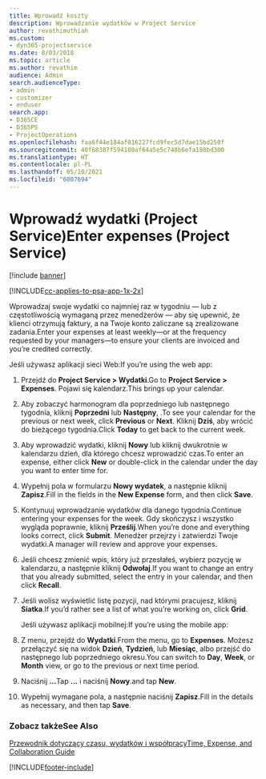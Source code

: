```yaml
---
title: Wprowadź koszty
description: Wprowadzanie wydatków w Project Service
author: revathimuthiah
ms.custom:
- dyn365-projectservice
ms.date: 8/03/2018
ms.topic: article
ms.author: revathim
audience: Admin
search.audienceType:
- admin
- customizer
- enduser
search.app:
- D365CE
- D365PS
- ProjectOperations
ms.openlocfilehash: faa6f44e184af016227fcd9fec5d7dae15bd250f
ms.sourcegitcommit: 40f68387f594180af64a5e5c748b6efa188bd300
ms.translationtype: HT
ms.contentlocale: pl-PL
ms.lasthandoff: 05/10/2021
ms.locfileid: "6007694"
---
```

# <a name="enter-expenses-project-service"></a><span data-ttu-id="5d2bd-103">Wprowadź wydatki (Project Service)</span><span class="sxs-lookup"><span data-stu-id="5d2bd-103">Enter expenses (Project Service)</span></span>

[!include [banner](../includes/psa-now-project-operations.md)]

[!INCLUDE[cc-applies-to-psa-app-1x-2x](../includes/cc-applies-to-psa-app-1x-2x.md)]

<span data-ttu-id="5d2bd-104">Wprowadzaj swoje wydatki co najmniej raz w tygodniu — lub z częstotliwością wymaganą przez menedżerów — aby się upewnić, że klienci otrzymują faktury, a na Twoje konto zaliczane są zrealizowane zadania.</span><span class="sxs-lookup"><span data-stu-id="5d2bd-104">Enter your expenses at least weekly—or at the frequency requested by your managers—to ensure your clients are invoiced and you’re credited correctly.</span></span>  
  
 <span data-ttu-id="5d2bd-105">Jeśli używasz aplikacji sieci Web:</span><span class="sxs-lookup"><span data-stu-id="5d2bd-105">If you’re using the web app:</span></span>  
  
1. <span data-ttu-id="5d2bd-106">Przejdź do **Project Service > Wydatki**.</span><span class="sxs-lookup"><span data-stu-id="5d2bd-106">Go to **Project Service > Expenses**.</span></span> <span data-ttu-id="5d2bd-107">Pojawi się kalendarz.</span><span class="sxs-lookup"><span data-stu-id="5d2bd-107">This brings up your calendar.</span></span>  
  
2. <span data-ttu-id="5d2bd-108">Aby zobaczyć harmonogram dla poprzedniego lub następnego tygodnia, kliknij **Poprzedni** lub **Następny**, .</span><span class="sxs-lookup"><span data-stu-id="5d2bd-108">To see your calendar for the previous or next week, click **Previous** or **Next**.</span></span> <span data-ttu-id="5d2bd-109">Kliknij **Dziś**, aby wrócić do bieżącego tygodnia.</span><span class="sxs-lookup"><span data-stu-id="5d2bd-109">Click **Today** to get back to the current week.</span></span>  
  
3. <span data-ttu-id="5d2bd-110">Aby wprowadzić wydatki, kliknij **Nowy** lub kliknij dwukrotnie w kalendarzu dzień, dla którego chcesz wprowadzić czas.</span><span class="sxs-lookup"><span data-stu-id="5d2bd-110">To enter an expense, either click **New** or double-click in the calendar under the day you want to enter time for.</span></span>  
  
4. <span data-ttu-id="5d2bd-111">Wypełnij pola w formularzu **Nowy wydatek**, a następnie kliknij **Zapisz**.</span><span class="sxs-lookup"><span data-stu-id="5d2bd-111">Fill in the fields in the **New Expense** form, and then click **Save**.</span></span>  
  
5. <span data-ttu-id="5d2bd-112">Kontynuuj wprowadzanie wydatków dla danego tygodnia.</span><span class="sxs-lookup"><span data-stu-id="5d2bd-112">Continue entering your expenses for the week.</span></span> <span data-ttu-id="5d2bd-113">Gdy skończysz i wszystko wygląda poprawnie, kliknij **Prześlij**.</span><span class="sxs-lookup"><span data-stu-id="5d2bd-113">When you’re done and everything looks correct, click **Submit**.</span></span> <span data-ttu-id="5d2bd-114">Menedżer przejrzy i zatwierdzi Twoje wydatki.</span><span class="sxs-lookup"><span data-stu-id="5d2bd-114">A manager will review and approve your expenses.</span></span>  
  
6. <span data-ttu-id="5d2bd-115">Jeśli chcesz zmienić wpis, który już przesłałeś, wybierz pozycję w kalendarzu, a następnie kliknij **Odwołaj**.</span><span class="sxs-lookup"><span data-stu-id="5d2bd-115">If you want to change an entry that you already submitted, select the entry in your calendar, and then click **Recall**.</span></span>  
  
7. <span data-ttu-id="5d2bd-116">Jeśli wolisz wyświetlić listę pozycji, nad którymi pracujesz, kliknij **Siatka**.</span><span class="sxs-lookup"><span data-stu-id="5d2bd-116">If you’d rather see a list of what you’re working on, click **Grid**.</span></span>  
  
   <span data-ttu-id="5d2bd-117">Jeśli używasz aplikacji mobilnej:</span><span class="sxs-lookup"><span data-stu-id="5d2bd-117">If you’re using the mobile app:</span></span>  
  
8. <span data-ttu-id="5d2bd-118">Z menu, przejdź do **Wydatki**.</span><span class="sxs-lookup"><span data-stu-id="5d2bd-118">From the menu, go to **Expenses**.</span></span>     <span data-ttu-id="5d2bd-119">Możesz przełączyć się na widok **Dzień**, **Tydzień**, lub **Miesiąc**, albo przejść do następnego lub poprzedniego okresu.</span><span class="sxs-lookup"><span data-stu-id="5d2bd-119">You can switch to **Day**, **Week**, or **Month** view, or go to the previous or next time period.</span></span>  
  
9. <span data-ttu-id="5d2bd-120">Naciśnij **…**</span><span class="sxs-lookup"><span data-stu-id="5d2bd-120">Tap **…**</span></span> <span data-ttu-id="5d2bd-121">i naciśnij **Nowy**.</span><span class="sxs-lookup"><span data-stu-id="5d2bd-121">and tap **New**.</span></span>  
  
10. <span data-ttu-id="5d2bd-122">Wypełnij wymagane pola, a następnie naciśnij **Zapisz**.</span><span class="sxs-lookup"><span data-stu-id="5d2bd-122">Fill in the details as necessary, and then tap **Save**.</span></span>  
  
### <a name="see-also"></a><span data-ttu-id="5d2bd-123">Zobacz także</span><span class="sxs-lookup"><span data-stu-id="5d2bd-123">See Also</span></span>  
 [<span data-ttu-id="5d2bd-124">Przewodnik dotyczący czasu, wydatków i współpracy</span><span class="sxs-lookup"><span data-stu-id="5d2bd-124">Time, Expense, and Collaboration Guide</span></span>](../psa/time-expense-collaboration-guide.md)


[!INCLUDE[footer-include](../includes/footer-banner.md)]